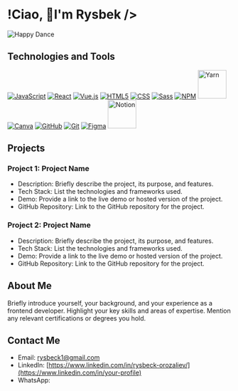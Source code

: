 # !Ciao, 🌟I'm Rysbek />

![Happy Dance](https://media.giphy.com/media/xT9IgzoKnwFNmISR8I/giphy.gif)


## Technologies and Tools

[![JavaScript](https://cdn.iconscout.com/icon/free/png-64/javascript-2752148-2284965.png)](https://developer.mozilla.org/en-US/docs/Web/JavaScript)
[![React](https://cdn.iconscout.com/icon/free/png-64/react-4-1175110.png)](https://reactjs.org/)
[![Vue.js](https://cdn.iconscout.com/icon/free/png-64/vue-282497.png)](https://vuejs.org/)
[![HTML5](https://cdn.iconscout.com/icon/free/png-64/html-2752151-2284975.png)](https://developer.mozilla.org/en-US/docs/Web/HTML)
[![CSS](https://cdn.iconscout.com/icon/free/png-64/css-131-722685.png)](https://developer.mozilla.org/en-US/docs/Web/CSS)
[<img src="https://cdn.iconscout.com/icon/free/png-64/sass-226054.png" alt="Sass">](https://sass-lang.com/documentation)
[![NPM](https://raw.githubusercontent.com/npm/logos/master/npm%20square/n-64.png)](https://www.npmjs.com/)
<a href="https://yarnpkg.com/">
  <img src="https://avatars.githubusercontent.com/u/22247014?s=64&v=4" alt="Yarn" width="64" height="64">
</a>
[<img src="https://logo.clearbit.com/canva.com" alt="Canva">](https://www.canva.com/)
[![GitHub](https://cdn.iconscout.com/icon/free/png-64/github-153-675523.png)](https://github.com/)
[![Git](https://cdn.iconscout.com/icon/free/png-64/git-225996.png)](https://git-scm.com/)
[<img src="https://cdn.iconscout.com/icon/free/png-64/figma-2296079-1912030.png" alt="Figma">](https://www.figma.com/)
<a href="https://www.notion.so/">
  <img src="https://cdn.iconscout.com/icon/free/png-64/notion-3521540-2944873.png" alt="Notion" width="64" height="64">
</a>









## Projects

### Project 1: Project Name

- Description: Briefly describe the project, its purpose, and features.
- Tech Stack: List the technologies and frameworks used.
- Demo: Provide a link to the live demo or hosted version of the project.
- GitHub Repository: Link to the GitHub repository for the project.

### Project 2: Project Name

- Description: Briefly describe the project, its purpose, and features.
- Tech Stack: List the technologies and frameworks used.
- Demo: Provide a link to the live demo or hosted version of the project.
- GitHub Repository: Link to the GitHub repository for the project.

## About Me

Briefly introduce yourself, your background, and your experience as a frontend developer. Highlight your key skills and areas of expertise. Mention any relevant certifications or degrees you hold.

## Contact Me

- Email: [rysbeck1@gmail.com](mailto:your-email@example.com)
- LinkedIn: [https://www.linkedin.com/in/rysbeck-orozaliev/](https://www.linkedin.com/in/your-profile)
- WhatsApp:
